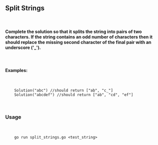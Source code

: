 ## Split Strings
&nbsp; 

#### Complete the solution so that it splits the string into pairs of two characters. If the string contains an odd number of characters then it should replace the missing second character of the final pair with an underscore ('_').
&nbsp; 

#### Examples:
&nbsp; 

		Solution("abc") //should return ["ab", "c_"]
		Solution("abcdef") //should return ["ab", "cd", "ef"]
&nbsp; 

### Usage
&nbsp; 

		go run split_strings.go <test_string>